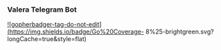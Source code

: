 ### Valera Telegram Bot

<a href='https://github.com/jpoles1/gopherbadger' target='_blank'>![gopherbadger-tag-do-not-edit](https://img.shields.io/badge/Go%20Coverage- 8%25-brightgreen.svg?longCache=true&style=flat)</a>